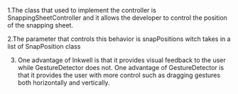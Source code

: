 1.The class that used to implement the controller is SnappingSheetController
 and it allows the developer to control the position of the snapping sheet.
 
 2.The parameter that controls this behavior is snapPositions witch takes in
 a list of SnapPosition class
 
 3. One advantage of Inkwell is that it provides visual feedback to the user while GestureDetector does not. One advantage of GestureDetector is that it provides the user with more control such as dragging gestures both horizontally and vertically.